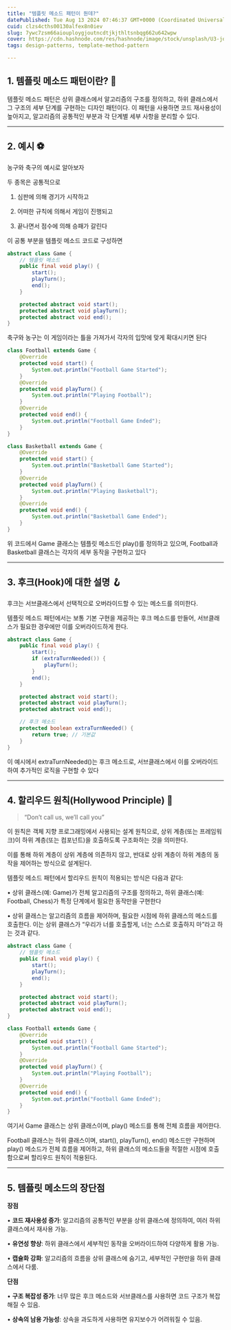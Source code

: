 ```yaml
---
title: "템플릿 메소드 패턴이 뭔데?"
datePublished: Tue Aug 13 2024 07:46:37 GMT+0000 (Coordinated Universal Time)
cuid: clzs4cths00130alfex8n0iev
slug: 7ywc7zsm66aiouploygjoutncdtjkjthltsnbqg662u642wpw
cover: https://cdn.hashnode.com/res/hashnode/image/stock/unsplash/U3-jqWs2o2g/upload/d97a2fbf97e24a91f38b38b1fcbb90cf.jpeg
tags: design-patterns, template-method-pattern

---
```


## 1\. 템플릿 메소드 패턴이란? 🤔

템플릿 메소드 패턴은 상위 클래스에서 알고리즘의 구조를 정의하고, 하위 클래스에서 그 구조의 세부 단계를 구현하는 디자인 패턴이다. 이 패턴을 사용하면 코드 재사용성이 높아지고, 알고리즘의 공통적인 부분과 각 단계별 세부 사항을 분리할 수 있다.

---

## 2\. 예시 ⚽️

농구와 축구의 예시로 알아보자

두 종목은 공통적으로

1. 심판에 의해 경기가 시작하고
    
2. 어떠한 규칙에 의해서 게임이 진행되고
    
3. 끝나면서 점수에 의해 승패가 갈린다
    

이 공통 부분을 템플릿 메소드 코드로 구성하면

```java
abstract class Game {
    // 템플릿 메소드
    public final void play() {
        start();
        playTurn();
        end();
    }

    protected abstract void start();
    protected abstract void playTurn();
    protected abstract void end();
}
```

축구와 농구는 이 게임이라는 틀을 가져가서 각자의 입맛에 맞게 확대시키면 된다

```java
class Football extends Game {
    @Override
    protected void start() {
        System.out.println("Football Game Started");
    }
    @Override
    protected void playTurn() {
        System.out.println("Playing Football");
    }
    @Override
    protected void end() {
        System.out.println("Football Game Ended");
    }
}

class Basketball extends Game {
    @Override
    protected void start() {
        System.out.println("Basketball Game Started");
    }
    @Override
    protected void playTurn() {
        System.out.println("Playing Basketball");
    }
    @Override
    protected void end() {
        System.out.println("Basketball Game Ended");
    }
}
```

위 코드에서 Game 클래스는 템플릿 메소드인 play()를 정의하고 있으며, Football과 Basketball 클래스는 각자의 세부 동작을 구현하고 있다

---

## **3\. 후크(Hook)에 대한 설명 🪝**

후크는 서브클래스에서 선택적으로 오버라이드할 수 있는 메소드를 의미한다.

템플릿 메소드 패턴에서는 보통 기본 구현을 제공하는 후크 메소드를 만들어, 서브클래스가 필요한 경우에만 이를 오버라이드하게 한다.

```java
abstract class Game {
    public final void play() {
        start();
        if (extraTurnNeeded()) {
            playTurn();
        }
        end();
    }

    protected abstract void start();
    protected abstract void playTurn();
    protected abstract void end();

    // 후크 메소드
    protected boolean extraTurnNeeded() {
        return true; // 기본값
    }
}
```

이 예시에서 extraTurnNeeded()는 후크 메소드로, 서브클래스에서 이를 오버라이드하여 추가적인 로직을 구현할 수 있다

---

## **4\. 할리우드 원칙(Hollywood Principle) 🤠**

> “Don’t call us, we’ll call you”

이 원칙은 객체 지향 프로그래밍에서 사용되는 설계 원칙으로, 상위 계층(또는 프레임워크)이 하위 계층(또는 컴포넌트)을 호출하도록 구조화하는 것을 의미한다.

이를 통해 하위 계층이 상위 계층에 의존하지 않고, 반대로 상위 계층이 하위 계층의 동작을 제어하는 방식으로 설계된다.

템플릿 메소드 패턴에서 할리우드 원칙이 적용되는 방식은 다음과 같다:

• 상위 클래스(예: Game)가 전체 알고리즘의 구조를 정의하고, 하위 클래스(예: Football, Chess)가 특정 단계에서 필요한 동작만을 구현한다

• 상위 클래스는 알고리즘의 흐름을 제어하며, 필요한 시점에 하위 클래스의 메소드를 호출한다. 이는 상위 클래스가 “우리가 너를 호출할게, 너는 스스로 호출하지 마”라고 하는 것과 같다.

```java
abstract class Game {
    // 템플릿 메소드
    public final void play() {
        start();
        playTurn();
        end();
    }

    protected abstract void start();
    protected abstract void playTurn();
    protected abstract void end();
}

class Football extends Game {
    @Override
    protected void start() {
        System.out.println("Football Game Started");
    }
    @Override
    protected void playTurn() {
        System.out.println("Playing Football");
    }
    @Override
    protected void end() {
        System.out.println("Football Game Ended");
    }
}
```

여기서 Game 클래스는 상위 클래스이며, play() 메소드를 통해 전체 흐름을 제어한다.

Football 클래스는 하위 클래스이며, start(), playTurn(), end() 메소드만 구현하며 play() 메소드가 전체 흐름을 제어하고, 하위 클래스의 메소드들을 적절한 시점에 호출함으로써 할리우드 원칙이 적용된다.

---

## **5\. 템플릿 메소드의 장단점**

**장점**

• **코드 재사용성 증가**: 알고리즘의 공통적인 부분을 상위 클래스에 정의하여, 여러 하위 클래스에서 재사용 가능.

• **유연성 향상**: 하위 클래스에서 세부적인 동작을 오버라이드하여 다양하게 활용 가능.

• **캡슐화 강화**: 알고리즘의 흐름을 상위 클래스에 숨기고, 세부적인 구현만을 하위 클래스에서 다룸.

**단점**

• **구조 복잡성 증가**: 너무 많은 후크 메소드와 서브클래스를 사용하면 코드 구조가 복잡해질 수 있음.

• **상속의 남용 가능성**: 상속을 과도하게 사용하면 유지보수가 어려워질 수 있음.